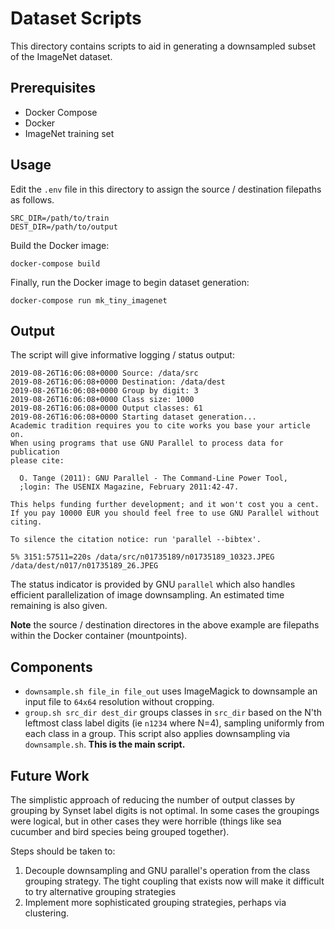# Dataset Scripts

This directory contains scripts to aid in generating a downsampled
subset of the ImageNet dataset.

## Prerequisites

* Docker Compose
* Docker
* ImageNet training set

## Usage

Edit the `.env` file in this directory to assign the source /
destination filepaths as follows.

```shell
SRC_DIR=/path/to/train
DEST_DIR=/path/to/output
```

Build the Docker image:

```shell
docker-compose build
```

Finally, run the Docker image to begin dataset generation:

```shell
docker-compose run mk_tiny_imagenet
```

## Output

The script will give informative logging / status output:

```
2019-08-26T16:06:08+0000 Source: /data/src
2019-08-26T16:06:08+0000 Destination: /data/dest
2019-08-26T16:06:08+0000 Group by digit: 3
2019-08-26T16:06:08+0000 Class size: 1000
2019-08-26T16:06:08+0000 Output classes: 61
2019-08-26T16:06:08+0000 Starting dataset generation...
Academic tradition requires you to cite works you base your article on.
When using programs that use GNU Parallel to process data for publication
please cite:

  O. Tange (2011): GNU Parallel - The Command-Line Power Tool,
  ;login: The USENIX Magazine, February 2011:42-47.

This helps funding further development; and it won't cost you a cent.
If you pay 10000 EUR you should feel free to use GNU Parallel without citing.

To silence the citation notice: run 'parallel --bibtex'.

5% 3151:57511=220s /data/src/n01735189/n01735189_10323.JPEG /data/dest/n017/n01735189_26.JPEG
```

The status indicator is provided by GNU `parallel` which also handles efficient parallelization of image downsampling. An estimated time remaining is also given.

**Note** the source / destination directores in the above example are
filepaths within the Docker container (mountpoints).

## Components

* `downsample.sh file_in file_out` uses ImageMagick to downsample an
	input file to `64x64` resolution without cropping.
* `group.sh src_dir dest_dir` groups classes in `src_dir` based on the N'th
	leftmost class label digits (ie `n1234` where N=4), sampling
	uniformly from each class in a group. This script also applies
	downsampling via `downsample.sh`. **This is the main script.**

## Future Work

The simplistic approach of reducing the number of output classes by grouping by Synset label digits is not optimal. In some cases the groupings were logical, but in other cases they were horrible (things like sea cucumber and bird species being grouped together).

Steps should be taken to:
1. Decouple downsampling and GNU parallel's operation from the class grouping strategy. The tight coupling that exists now will make it difficult to try alternative grouping strategies
2. Implement more sophisticated grouping strategies, perhaps via clustering.
